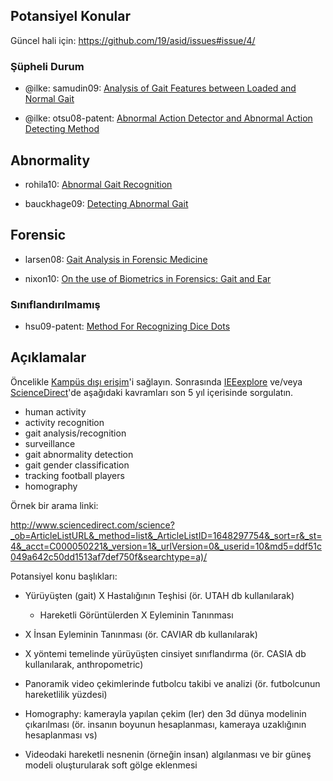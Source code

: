 ## Potansiyel Konular

Güncel hali için: <https://github.com/19/asid/issues#issue/4/>

### Şüpheli Durum

- @ilke: samudin09: [Analysis of Gait Features between Loaded and Normal
  Gait][samudin09]

- @ilke: otsu08-patent: [Abnormal Action Detector and Abnormal Action Detecting
  Method][otsu08-patent]

## Abnormality

- rohila10: [Abnormal Gait Recognition][rohila10]

- bauckhage09: [Detecting Abnormal Gait][bauckhage09]

## Forensic

- larsen08: [Gait Analysis in Forensic Medicine][larsen08]

- nixon10: [On the use of Biometrics in Forensics: Gait and Ear][nixon10]

### Sınıflandırılmamış

- hsu09-patent: [Method For Recognizing Dice Dots][hsu09-patent]

## Açıklamalar

Öncelikle [Kampüs dışı erişim][kampus-dışı-erişim]'i sağlayın. Sonrasında
[IEEexplore][IEEexplore] ve/veya [ScienceDirect][ScienceDirect]'de aşağıdaki
kavramları son 5 yıl içerisinde sorgulatın.

- human activity
- activity recognition
- gait analysis/recognition
- surveillance
- gait abnormality detection
- gait gender classification
- tracking football players
- homography

Örnek bir arama linki:

<http://www.sciencedirect.com/science?_ob=ArticleListURL&_method=list&_ArticleListID=1648297754&_sort=r&_st=4&_acct=C000050221&_version=1&_urlVersion=0&_userid=10&md5=ddf51c049a642c50dd1513af7def750f&searchtype=a)/>

Potansiyel konu başlıkları:

- Yürüyüşten (gait) X Hastalığının Teşhisi (ör. UTAH db kullanılarak)
    - Hareketli Görüntülerden X Eyleminin Tanınması

- X İnsan Eyleminin Tanınması (ör. CAVIAR db kullanılarak)

- X yöntemi temelinde yürüyüşten cinsiyet sınıflandırma (ör. CASIA db
  kullanılarak, anthropometric)

- Panoramik video çekimlerinde futbolcu takibi ve analizi (ör. futbolcunun
  hareketlilik yüzdesi)

- Homography: kamerayla yapılan çekim (ler) den 3d dünya modelinin çıkarılması
  (ör. insanın boyunun hesaplanması, kameraya uzaklığının hesaplanması vs)

- Videodaki hareketli nesnenin (örneğin insan) algılanması ve bir güneş modeli
  oluşturularak soft gölge eklenmesi

<!-- Referanslar -->

[samudin09]:            http://ieeexplore.ieee.org/stamp/stamp.jsp?tp=&arnumber=5634017
[otsu08-patent]:        http://www.freepatentsonline.com/20080123975.pdf
[hsu09-patent]:         http://www.freepatentsonline.com/20090263008.pdf
[kampus-dışı-erişim]:   http://kutuphane.omu.edu.tr/kampusdisierisim.htm
[IEEexplore]:           http://ieeexplore.ieee.org
[ScienceDirect]:        http://www.sciencedirect.com
[rohila10]:             http://www.enggjournals.com/ijcse/doc/IJCSE10-02-05-51.pdf
[bauckhage09]:          http://ieeexplore.ieee.org/stamp/stamp.jsp?tp=&arnumber=1443142
[larsen08]:             http://onlinelibrary.wiley.com/doi/10.1111/j.1556-4029.2008.00807.x/pdf
[nixon10]:              http://www.eurasip.org/Proceedings/Eusipco/Eusipco2010/.../1569292301.pdf
